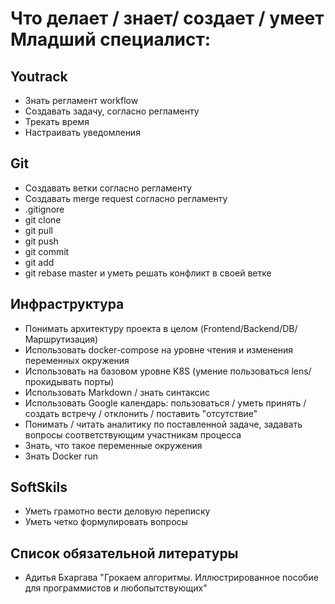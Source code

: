 # Что делает / знает/ создает / умеет Младший специалист:



## Youtrack

* Знать регламент workflow
* Создавать задачу, согласно регламенту
* Трекать время
* Настраивать уведомления

## Git

* Создавать ветки согласно регламенту
* Создавать merge request согласно регламенту
* .gitignore
* git clone
* git pull
* git push
* git commit
* git add
* git rebase master и уметь решать конфликт в своей ветке

## Инфраструктура

* Понимать архитектуру проекта в целом (Frontend/Backend/DB/Маршрутизация)
* Использовать docker-compose на уровне чтения и изменения переменных окружения
* Использовать на базовом уровне K8S (умение пользоваться lens/прокидывать порты)
* Использовать Markdown  / знать синтаксис
* Использовать Google календарь: пользоваться / уметь принять /  создать встречу / отклонить / поставить "отсутствие"
* Понимать / читать аналитику по поставленной задаче, задавать вопросы соответствующим участникам процесса
* Знать, что такое переменные окружения
* Знать Docker run

## SoftSkils

* Уметь грамотно вести деловую переписку
* Уметь четко формулировать вопросы

## Список обязательной литературы

* Адитья Бхаргава "Грокаем алгоритмы. Иллюстрированное пособие для программистов и любопытствующих"